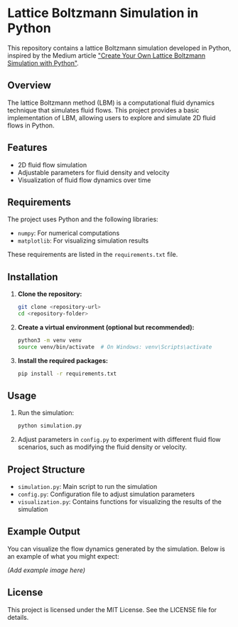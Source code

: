 
# Lattice Boltzmann Simulation in Python

This repository contains a lattice Boltzmann simulation developed in Python, inspired by the Medium article ["Create Your Own Lattice Boltzmann Simulation with Python"](https://medium.com/swlh/create-your-own-lattice-boltzmann-simulation-with-python-8759e8b53b1c).

## Overview
The lattice Boltzmann method (LBM) is a computational fluid dynamics technique that simulates fluid flows. This project provides a basic implementation of LBM, allowing users to explore and simulate 2D fluid flows in Python.

## Features
- 2D fluid flow simulation
- Adjustable parameters for fluid density and velocity
- Visualization of fluid flow dynamics over time

## Requirements
The project uses Python and the following libraries:
- `numpy`: For numerical computations
- `matplotlib`: For visualizing simulation results

These requirements are listed in the `requirements.txt` file.

## Installation
1. **Clone the repository:**
    ```bash
    git clone <repository-url>
    cd <repository-folder>
    ```
   
2. **Create a virtual environment (optional but recommended):**
    ```bash
    python3 -m venv venv
    source venv/bin/activate  # On Windows: venv\Scripts\activate
    ```
   
3. **Install the required packages:**
    ```bash
    pip install -r requirements.txt
    ```

## Usage
1. Run the simulation:
    ```bash
    python simulation.py
    ```

2. Adjust parameters in `config.py` to experiment with different fluid flow scenarios, such as modifying the fluid density or velocity.

## Project Structure
- `simulation.py`: Main script to run the simulation
- `config.py`: Configuration file to adjust simulation parameters
- `visualization.py`: Contains functions for visualizing the results of the simulation

## Example Output
You can visualize the flow dynamics generated by the simulation. Below is an example of what you might expect:

*(Add example image here)*

## License
This project is licensed under the MIT License. See the LICENSE file for details.
